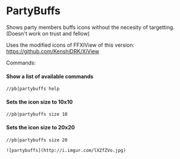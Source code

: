 # PartyBuffs

Shows party members buffs icons without the necesity of targetting. (Doesn't work on trust and fellow)

Uses the modified icons of FFXIView of this version: https://github.com/KenshiDRK/XiView

Commands:
#### Show a list of available commands
`//pb|partybuffs help`
#### Sets the icon size to 10x10
`//pb|partybuffs size 10`
#### Sets the icon size to 20x20
`//pb|partybuffs size 20 `

```
![partybuffs](http://i.imgur.com/lXZfZVo.jpg)
